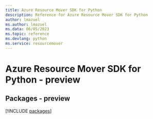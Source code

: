```yaml
---
title: Azure Resource Mover SDK for Python
description: Reference for Azure Resource Mover SDK for Python
author: lmazuel
ms.author: lmazuel
ms.data: 06/05/2023
ms.topic: reference
ms.devlang: python
ms.service: resourcemover
---
```

# Azure Resource Mover SDK for Python - preview
## Packages - preview
[!INCLUDE [packages](resource-mover-index.md)]